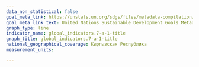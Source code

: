 ```yaml
---
data_non_statistical: false
goal_meta_link: https://unstats.un.org/sdgs/files/metadata-compilation/Metadata-Goal-7-a-1.pdf
goal_meta_link_text: United Nations Sustainable Development Goals Metadata (PDF 111 KB)
graph_type: line
indicator_name: global_indicators.7-a-1-title
graph_title: global_indicators.7-a-1-title
national_geographical_coverage: Кыргызская Республика
measurement_units:

---
```

